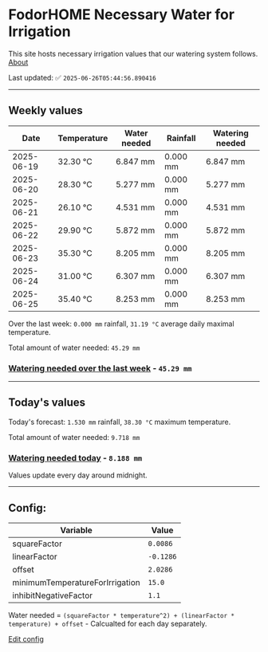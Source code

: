 # FodorHOME Necessary Water for Irrigation

This site hosts necessary irrigation values that our watering system follows. [About](https://github.com/redyau/irrigation)

Last updated: ✅ `2025-06-26T05:44:56.890416`

---

## Weekly values

| Date | Temperature | Water needed | Rainfall | Watering needed |
|-----|-----|-----|-----|-----|
| 2025-06-19 | 32.30 °C | 6.847 mm | 0.000 mm | 6.847 mm |
| 2025-06-20 | 28.30 °C | 5.277 mm | 0.000 mm | 5.277 mm |
| 2025-06-21 | 26.10 °C | 4.531 mm | 0.000 mm | 4.531 mm |
| 2025-06-22 | 29.90 °C | 5.872 mm | 0.000 mm | 5.872 mm |
| 2025-06-23 | 35.30 °C | 8.205 mm | 0.000 mm | 8.205 mm |
| 2025-06-24 | 31.00 °C | 6.307 mm | 0.000 mm | 6.307 mm |
| 2025-06-25 | 35.40 °C | 8.253 mm | 0.000 mm | 8.253 mm |


Over the last week: `0.000 mm` rainfall, `31.19 °C` average daily maximal temperature.

Total amount of water needed: `45.29 mm`

### [Watering needed over the last week](lastweek.txt) - `45.29 mm`

---

## Today's values

Today's forecast: `1.530 mm` rainfall, `38.30 °C` maximum temperature.

Total amount of water needed: `9.718 mm`

### [Watering needed today](today.txt) - `8.188 mm`

Values update every day around midnight.

---

## Config:

| Variable | Value |
|-----|-----|
| squareFactor | `0.0086` |
| linearFactor | `-0.1286` |
| offset | `2.0286` |
| minimumTemperatureForIrrigation | `15.0` |
| inhibitNegativeFactor | `1.1` |

Water needed = `(squareFactor * temperature^2) + (linearFactor * temperature) + offset` - Calcualted for each day separately.

[Edit config](https://github.com/RedyAu/irrigation/edit/main/config.json)

